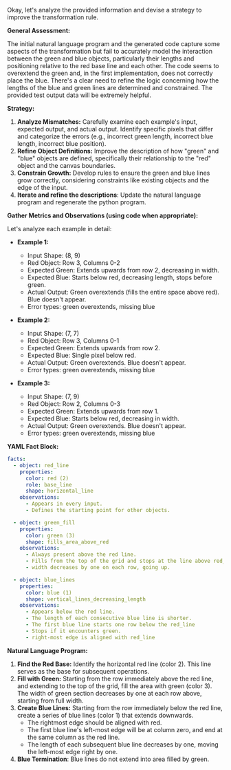 Okay, let's analyze the provided information and devise a strategy to improve the transformation rule.

**General Assessment:**

The initial natural language program and the generated code capture some aspects of the transformation but fail to accurately model the interaction between the green and blue objects, particularly their lengths and positioning relative to the red base line and each other. The code seems to overextend the green and, in the first implementation, does not correctly place the blue. There's a clear need to refine the logic concerning how the lengths of the blue and green lines are determined and constrained. The provided test output data will be extremely helpful.

**Strategy:**

1.  **Analyze Mismatches:** Carefully examine each example's input, expected output, and actual output. Identify specific pixels that differ and categorize the errors (e.g., incorrect green length, incorrect blue length, incorrect blue position).
2.  **Refine Object Definitions:** Improve the description of how "green" and "blue" objects are defined, specifically their relationship to the "red" object and the canvas boundaries.
3.  **Constrain Growth:** Develop rules to ensure the green and blue lines grow correctly, considering constraints like existing objects and the edge of the input.
4. **Iterate and refine the descriptions**: Update the natural language program and regenerate the python program.

**Gather Metrics and Observations (using code when appropriate):**

Let's analyze each example in detail:

*   **Example 1:**
    *   Input Shape: (8, 9)
    *   Red Object: Row 3, Columns 0-2
    *   Expected Green: Extends upwards from row 2, decreasing in width.
    *   Expected Blue: Starts below red, decreasing length, stops before green.
    *   Actual Output: Green overextends (fills the entire space above red). Blue doesn't appear.
    *  Error types: green overextends, missing blue

*   **Example 2:**
    *   Input Shape: (7, 7)
    *   Red Object: Row 3, Columns 0-1
    *   Expected Green: Extends upwards from row 2.
    *   Expected Blue: Single pixel below red.
    *   Actual Output: Green overextends. Blue doesn't appear.
    *  Error types: green overextends, missing blue

*   **Example 3:**
    *   Input Shape: (7, 9)
    *   Red Object: Row 2, Columns 0-3
    *   Expected Green: Extends upwards from row 1.
    *   Expected Blue: Starts below red, decreasing in width.
    *   Actual Output: Green overextends. Blue doesn't appear.
    *  Error types: green overextends, missing blue

**YAML Fact Block:**


```yaml
facts:
  - object: red_line
    properties:
      color: red (2)
      role: base_line
      shape: horizontal_line
    observations:
      - Appears in every input.
      - Defines the starting point for other objects.

  - object: green_fill
    properties:
      color: green (3)
      shape: fills_area_above_red
    observations:
      - Always present above the red line.
      - Fills from the top of the grid and stops at the line above red_line.
      - width decreases by one on each row, going up.

  - object: blue_lines
    properties:
      color: blue (1)
      shape: vertical_lines_decreasing_length
    observations:
      - Appears below the red line.
      - The length of each consecutive blue line is shorter.
      - The first blue line starts one row below the red_line
      - Stops if it encounters green.
      - right-most edge is aligned with red_line
```


**Natural Language Program:**

1.  **Find the Red Base:** Identify the horizontal red line (color 2). This line serves as the base for subsequent operations.
2.  **Fill with Green:** Starting from the row immediately above the red line, and extending to the top of the grid, fill the area with green (color 3). The width of green section decreases by one at each row above, starting from full width.
3.  **Create Blue Lines:** Starting from the row immediately below the red line, create a series of blue lines (color 1) that extends downwards.
    *   The rightmost edge should be aligned with red.
    *   The first blue line's left-most edge will be at column zero, and end at the same column as the red line.
    *   The length of each subsequent blue line decreases by one, moving the left-most edge right by one.
4.  **Blue Termination**: Blue lines do not extend into area filled by green.

